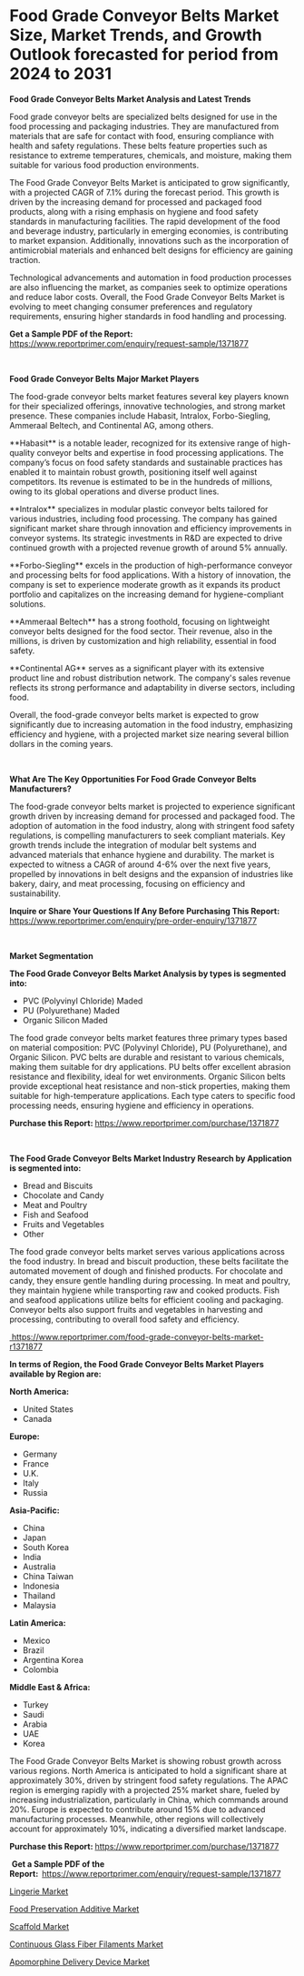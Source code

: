 <p><h1>Food Grade Conveyor Belts Market Size, Market Trends, and Growth Outlook forecasted for period from 2024 to 2031</h1></p><p><strong>Food Grade Conveyor Belts Market Analysis and Latest Trends</strong></p>
<p><p>Food grade conveyor belts are specialized belts designed for use in the food processing and packaging industries. They are manufactured from materials that are safe for contact with food, ensuring compliance with health and safety regulations. These belts feature properties such as resistance to extreme temperatures, chemicals, and moisture, making them suitable for various food production environments.</p><p>The Food Grade Conveyor Belts Market is anticipated to grow significantly, with a projected CAGR of 7.1% during the forecast period. This growth is driven by the increasing demand for processed and packaged food products, along with a rising emphasis on hygiene and food safety standards in manufacturing facilities. The rapid development of the food and beverage industry, particularly in emerging economies, is contributing to market expansion. Additionally, innovations such as the incorporation of antimicrobial materials and enhanced belt designs for efficiency are gaining traction.</p><p>Technological advancements and automation in food production processes are also influencing the market, as companies seek to optimize operations and reduce labor costs. Overall, the Food Grade Conveyor Belts Market is evolving to meet changing consumer preferences and regulatory requirements, ensuring higher standards in food handling and processing.</p></p>
<p><strong>Get a Sample PDF of the Report:&nbsp;</strong> <a href="https://www.reportprimer.com/enquiry/request-sample/1371877">https://www.reportprimer.com/enquiry/request-sample/1371877</a></p>
<p>&nbsp;</p>
<p><strong>Food Grade Conveyor Belts Major Market Players</strong></p>
<p><p>The food-grade conveyor belts market features several key players known for their specialized offerings, innovative technologies, and strong market presence. These companies include Habasit, Intralox, Forbo-Siegling, Ammeraal Beltech, and Continental AG, among others.</p><p>**Habasit** is a notable leader, recognized for its extensive range of high-quality conveyor belts and expertise in food processing applications. The company’s focus on food safety standards and sustainable practices has enabled it to maintain robust growth, positioning itself well against competitors. Its revenue is estimated to be in the hundreds of millions, owing to its global operations and diverse product lines.</p><p>**Intralox** specializes in modular plastic conveyor belts tailored for various industries, including food processing. The company has gained significant market share through innovation and efficiency improvements in conveyor systems. Its strategic investments in R&D are expected to drive continued growth with a projected revenue growth of around 5% annually.</p><p>**Forbo-Siegling** excels in the production of high-performance conveyor and processing belts for food applications. With a history of innovation, the company is set to experience moderate growth as it expands its product portfolio and capitalizes on the increasing demand for hygiene-compliant solutions.</p><p>**Ammeraal Beltech** has a strong foothold, focusing on lightweight conveyor belts designed for the food sector. Their revenue, also in the millions, is driven by customization and high reliability, essential in food safety.</p><p>**Continental AG** serves as a significant player with its extensive product line and robust distribution network. The company's sales revenue reflects its strong performance and adaptability in diverse sectors, including food.</p><p>Overall, the food-grade conveyor belts market is expected to grow significantly due to increasing automation in the food industry, emphasizing efficiency and hygiene, with a projected market size nearing several billion dollars in the coming years.</p></p>
<p>&nbsp;</p>
<p><strong>What Are The Key Opportunities For Food Grade Conveyor Belts Manufacturers?</strong></p>
<p><p>The food-grade conveyor belts market is projected to experience significant growth driven by increasing demand for processed and packaged food. The adoption of automation in the food industry, along with stringent food safety regulations, is compelling manufacturers to seek compliant materials. Key growth trends include the integration of modular belt systems and advanced materials that enhance hygiene and durability. The market is expected to witness a CAGR of around 4-6% over the next five years, propelled by innovations in belt designs and the expansion of industries like bakery, dairy, and meat processing, focusing on efficiency and sustainability.</p></p>
<p><strong>Inquire or Share Your Questions If Any Before Purchasing This Report:</strong> <a href="https://www.reportprimer.com/enquiry/pre-order-enquiry/1371877">https://www.reportprimer.com/enquiry/pre-order-enquiry/1371877</a></p>
<p>&nbsp;</p>
<p><strong>Market Segmentation</strong></p>
<p><strong>The Food Grade Conveyor Belts Market Analysis by types is segmented into:</strong></p>
<p><ul><li>PVC (Polyvinyl Chloride) Maded</li><li>PU (Polyurethane) Maded</li><li>Organic Silicon Maded</li></ul></p>
<p><p>The food grade conveyor belts market features three primary types based on material composition: PVC (Polyvinyl Chloride), PU (Polyurethane), and Organic Silicon. PVC belts are durable and resistant to various chemicals, making them suitable for dry applications. PU belts offer excellent abrasion resistance and flexibility, ideal for wet environments. Organic Silicon belts provide exceptional heat resistance and non-stick properties, making them suitable for high-temperature applications. Each type caters to specific food processing needs, ensuring hygiene and efficiency in operations.</p></p>
<p><strong>Purchase this Report:&nbsp;</strong><a href="https://www.reportprimer.com/purchase/1371877">https://www.reportprimer.com/purchase/1371877</a></p>
<p>&nbsp;</p>
<p><strong>The Food Grade Conveyor Belts Market Industry Research by Application is segmented into:</strong></p>
<p><ul><li>Bread and Biscuits</li><li>Chocolate and Candy</li><li>Meat and Poultry</li><li>Fish and Seafood</li><li>Fruits and Vegetables</li><li>Other</li></ul></p>
<p><p>The food grade conveyor belts market serves various applications across the food industry. In bread and biscuit production, these belts facilitate the automated movement of dough and finished products. For chocolate and candy, they ensure gentle handling during processing. In meat and poultry, they maintain hygiene while transporting raw and cooked products. Fish and seafood applications utilize belts for efficient cooling and packaging. Conveyor belts also support fruits and vegetables in harvesting and processing, contributing to overall food safety and efficiency.</p></p>
<p><a href="https://www.reportprimer.com/food-grade-conveyor-belts-market-r1371877">&nbsp;https://www.reportprimer.com/food-grade-conveyor-belts-market-r1371877</a></p>
<p><strong>In terms of Region, the Food Grade Conveyor Belts Market Players available by Region are:</strong></p>
<p>
    <p> <strong> North America: </strong>
        <ul>
            <li>United States</li>
            <li>Canada</li>
        </ul>
        </p> 
    <p> <strong> Europe: </strong>
        <ul>
            <li>Germany</li>
            <li>France</li>
            <li>U.K.</li>
            <li>Italy</li>
            <li>Russia</li>
        </ul>
        </p> 
    <p> <strong> Asia-Pacific: </strong>
        <ul>
            <li>China</li>
            <li>Japan</li>
            <li>South Korea</li>
            <li>India</li>
            <li>Australia</li>
            <li>China Taiwan</li>
            <li>Indonesia</li>
            <li>Thailand</li>
            <li>Malaysia</li>
        </ul>
        </p> 
    <p> <strong> Latin America: </strong>
        <ul>
            <li>Mexico</li>
            <li>Brazil</li>
            <li>Argentina Korea</li>
            <li>Colombia</li>
        </ul>
        </p> 
    <p> <strong> Middle East & Africa: </strong>
        <ul>
            <li>Turkey</li>
            <li>Saudi</li>
            <li>Arabia</li>
            <li>UAE</li>
            <li>Korea</li>
        </ul>
    </p>
    </p>
<p><p>The Food Grade Conveyor Belts Market is showing robust growth across various regions. North America is anticipated to hold a significant share at approximately 30%, driven by stringent food safety regulations. The APAC region is emerging rapidly with a projected 25% market share, fueled by increasing industrialization, particularly in China, which commands around 20%. Europe is expected to contribute around 15% due to advanced manufacturing processes. Meanwhile, other regions will collectively account for approximately 10%, indicating a diversified market landscape.</p></p>
<p><strong>Purchase this Report: </strong><a href="https://www.reportprimer.com/purchase/1371877">https://www.reportprimer.com/purchase/1371877</a></p>
<p>&nbsp;<strong>Get a Sample PDF of the Report:&nbsp;&nbsp;</strong><a href="https://www.reportprimer.com/enquiry/request-sample/1371877">https://www.reportprimer.com/enquiry/request-sample/1371877</a></p>
<p><strong></strong></p>
<p><p><a href="https://www.linkedin.com/pulse/lingerie-market-emerging-trends-future-prospects-period-from-i6eac?trackingId=0TrNgGG0QHq3aQimXKNj%2BA%3D%3D">Lingerie Market</a></p><p><a href="https://github.com/Annahawkins697/Market-Research-Report-List-1/blob/main/food-preservation-additive-market.md">Food Preservation Additive Market</a></p><p><a href="https://www.linkedin.com/pulse/scaffold-market-trends-growth-outlook-2024-2031-minethesearch-ptfzc">Scaffold Market</a></p><p><a href="https://issuu.com/reportprime-2/docs/continuous-glass-fiber-filaments-ma_7c7ca6a2cf998a">Continuous Glass Fiber Filaments Market</a></p><p><a href="https://medium.com/@alzeimers34556/what-are-the-growth-drivers-in-apomorphine-delivery-device-market-db58e4bfaaef">Apomorphine Delivery Device Market</a></p></p>